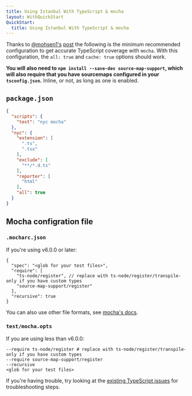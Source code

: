 ```yaml
---
title: Using Istanbul With TypeScript & mocha
layout: WithQuickStart
QuickStart:
  title: Using Istanbul With TypeScript & mocha
---
```


Thanks to [@mohsen1's](http://github.com/mohsen1) [post](http://azimi.me/2016/09/30/nyc-mocha-typescript.1.html) the following is the minimum recommended configuration to get accurate TypeScript coverage with `mocha`. With this configuration, the `all: true` and `cache: true` options should work.

**You will also need to `npm install --save-dev source-map-support`, which will also require that you have sourcemaps configured in your `tsconfig.json`.** Inline, or not, as long as one is enabled.

## `package.json`

```json
{
  "scripts": {
    "test": "nyc mocha"
  },
  "nyc": {
    "extension": [
      ".ts",
      ".tsx"
    ],
    "exclude": [
      "**/*.d.ts"
    ],
    "reporter": [
      "html"
    ],
    "all": true  
  }
}
```

## Mocha configration file
### `.mocharc.json`
If you're using v6.0.0 or later:

```json5
{
  "spec": "<glob for your test files>",
  "require": [
    "ts-node/register", // replace with ts-node/register/transpile-only if you have custom types
    "source-map-support/register"
  ],
  "recursive": true
}
```

You can also use other file formats, see [mocha's docs](https://mochajs.org/#configuring-mocha-nodejs).

### `test/mocha.opts`
If you are using less than v6.0.0:

```
--require ts-node/register # replace with ts-node/register/transpile-only if you have custom types
--require source-map-support/register
--recursive
<glob for your test files>
```

If you're having trouble, try looking at the [existing TypeScript issues](https://github.com/istanbuljs/nyc/issues?utf8=%E2%9C%93&q=label%3ATypeScript+) for troubleshooting steps.
